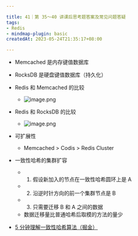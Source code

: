 ```yaml
---

title: 41｜第 35～40 讲课后思考题答案及常见问题答疑
tags:
- Redis
- mindmap-plugin: basic
createdAt: 2023-05-24T21:35:17+08:00

---
```


- Memcached 是内存键值数据库
- RocksDB 是硬盘键值数据库（持久化）
- Redis 和 Memcached 的比较
  - ![image.png](https://cdn.jsdelivr.net/gh/11ze/static/images/redis-41-1.png)

- Redis 和 RocksDB 的比较
  - ![image.png](https://cdn.jsdelivr.net/gh/11ze/static/images/redis-41-2.png)

- 可扩展性

  - Memcached > Codis > Redis Cluster

- 一致性哈希的集群扩容

  - 1. 假设新加入的节点在一致性哈希圆环上是 A
  - 2. 沿逆时针方向的前一个集群节点是 B
  - 3. 只需要迁移 B 和 A 之间的数据
  - 数据迁移量比普通哈希后取模的方法的量少

- [5 分钟理解一致性哈希算法（掘金）](https://juejin.cn/post/6844903750860013576)

